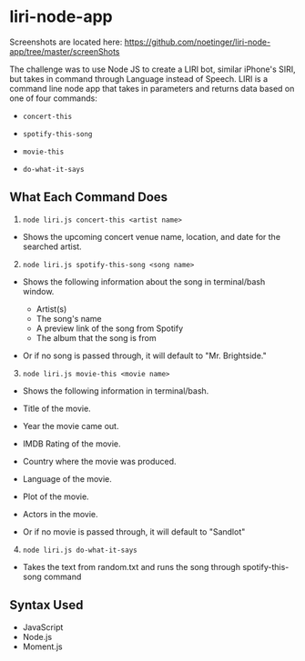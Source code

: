 # liri-node-app

Screenshots are located here: https://github.com/noetinger/liri-node-app/tree/master/screenShots

The challenge was to use Node JS to create a LIRI bot, similar iPhone's SIRI, but takes in command through Language instead of Speech. LIRI is a command line node app that takes in parameters and returns data based on one of four commands:

  * `concert-this`

  * `spotify-this-song`

  * `movie-this`

  * `do-what-it-says`

## What Each Command Does

1. `node liri.js concert-this <artist name>`

  * Shows the upcoming concert venue name, location, and date for the searched artist.

2. `node liri.js spotify-this-song <song name>`

  * Shows the following information about the song in terminal/bash window.
    * Artist(s)
    * The song's name
    * A preview link of the song from Spotify
    * The album that the song is from

  * Or if no song is passed through, it will default to "Mr. Brightside."

3. `node liri.js movie-this <movie name>`

  * Shows the following information in terminal/bash.

   * Title of the movie.
   * Year the movie came out.
   * IMDB Rating of the movie.
   * Country where the movie was produced.
   * Language of the movie.
   * Plot of the movie.
   * Actors in the movie.


  * Or if no movie is passed through, it will default to "Sandlot"

4. `node liri.js do-what-it-says`

  * Takes the text from random.txt and runs the song through spotify-this-song command

## Syntax Used
- JavaScript
- Node.js
- Moment.js
